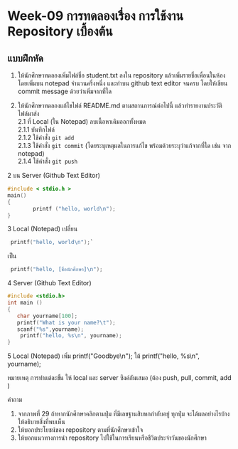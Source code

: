 # Week-09  การทดลองเรื่อง การใช้งาน Repository เบื้องต้น #

 

## แบบฝึกหัด
1. ให้นักศึกษาทดลองเพิ่มไฟล์ชื่อ  student.txt ลงใน repository  แล้วเพิ่มรายชื่อเพื่อนในห้อง โดยเพิ่มบน notepad จำนวนครึ่งหนึ่ง และทำบน github text editor จนครบ โดยให้เขียน commit message ด้วยว่าเพิ่มจากที่ใด


2. ให้นักศึกษาทดลองแก้ไขไฟล์ README.md ตามสถานการณ์ต่อไปนี้ แล้วทำรายงานประวัติไฟล์มาส่ง  
2.1 ที่ Local (ใน Notepad) ลบเนื้อหาเดิมออกทั้งหมด  
2.1.1 บันทึกไฟล์  
2.1.2 ใช้คำสั่ง ```git add```   
2.1.3 ใช้คำสั่ง ```git commit``` (โดยระบุเหตุผลในการแก้ไข พร้อมด้วยระบุว่าแก้จากที่ใด เช่น จาก notepad)   
2.1.4 ใช้คำสั่ง ```git push```   


2 บน Server (Github Text Editor)
``` c
#include < stdio.h >
main()
{
        printf ("hello, world\n");
}
```
3 Local (Notepad)	เปลี่ยน 
```c
 printf("hello, world\n");`
```
เป็น
```c
 printf("hello, [ชื่อนักศึกษา]\n");

```
4 Server (Github Text Editor)	
```c
#include <stdio.h>
int main ()
{
   char yourname[100];
   printf("What is your name?\t");
   scanf("%s",yourname);
    printf("hello, %s\n", yourname);
}

```
5	Local (Notepad)	เพิ่ม printf("Goodbye\n"); 
ใต้ printf("hello, %s\n", yourname);

หมายเหตุ การทำแต่ละขั้น ให้ local และ server ซิงค์กันเสมอ (ต้อง push, pull, commit, add )

คำถาม

1.	จากภาพที่ 29 ถ้าหากนักศึกษาคลิกตามปุ่ม ที่มีเลขฐานสิบหกกำกับอยู่ ทุกปุ่ม จะได้ผลอย่างไรบ้าง ให้อธิบายสิ่งที่พบเห็น
2.	ให้บอกประโยชน์ของ repository ตามที่นักศึกษาเข้าใจ
3.	ให้บอกแนวทางการนำ repository ไปใช้ในการเรียนหรือชีวิตประจำวันของนักศึกษา
